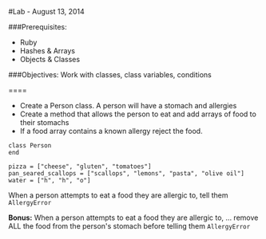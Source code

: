 #Lab - August 13, 2014

###Prerequisites:  
- Ruby
- Hashes & Arrays
- Objects & Classes

###Objectives:
Work with classes, class variables, conditions

====

* Create a Person class. A person will have a stomach and allergies
* Create a method that allows the person to eat and add arrays of food to their stomachs
* If a food array contains a known allergy reject the food.

```
class Person
end

```


```
pizza = ["cheese", "gluten", "tomatoes"]
pan_seared_scallops = ["scallops", "lemons", "pasta", "olive oil"]
water = ["h", "h", "o"]
```

When a person attempts to eat a food they are allergic to, tell them `AllergyError`

**Bonus:** When a person attempts to eat a food they are allergic to, ... remove ALL the food from the person's stomach before telling them `AllergyError`
